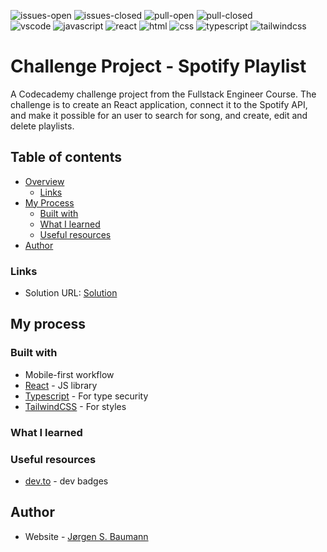![issues-open](https://img.shields.io/github/issues/NorskViking/portfolio.svg) ![issues-closed](https://img.shields.io/github/issues-closed/NorskViking/portfolio.svg) ![pull-open](https://img.shields.io/github/issues-pr/NorskViking/portfolio.svg) ![pull-closed](https://img.shields.io/github/issues-pr-closed/NorskViking/portfolio.svg)<br>
![vscode](https://img.shields.io/badge/Visual_Studio_Code-0078D4?style=for-the-badge&logo=visual%20studio%20code&logoColor=white) ![javascript](https://img.shields.io/badge/JavaScript-F7DF1E?style=for-the-badge&logo=javascript&logoColor=black) ![react](https://img.shields.io/badge/React-20232A?style=for-the-badge&logo=react&logoColor=61DAFB) ![html](https://img.shields.io/badge/HTML5-E34F26?style=for-the-badge&logo=html5&logoColor=white) ![css](https://img.shields.io/badge/CSS3-1572B6?style=for-the-badge&logo=css3&logoColor=white) ![typescript](https://img.shields.io/badge/TypeScript-007ACC?style=for-the-badge&logo=typescript&logoColor=white) ![tailwindcss](https://img.shields.io/badge/Tailwind_CSS-38B2AC?style=for-the-badge&logo=tailwind-css&logoColor=white)

# Challenge Project - Spotify Playlist

A Codecademy challenge project from the Fullstack Engineer Course. The challenge is to create an React application, connect it to the Spotify API, and make it possible for an user to search for song, and create, edit and delete playlists. 

## Table of contents

- [Overview](#overview)
    - [Links](#links)
- [My Process](#my-process)
    - [Built with](#built-with)
    - [What I learned](#what-i-learned)
    - [Useful resources](#useful-resources)
- [Author](#author)


### Links

- Solution URL: [Solution](https://github.com/NorskViking/CodeCademy--Full-stack-Engineer--Course/tree/main/Challenge%20Project%20-%20Spotify%20Playlist/spotify_playlist)


## My process

### Built with

- Mobile-first workflow
- [React](https://reactjs.org/) - JS library
- [Typescript](https://www.typescriptlang.org/) - For type security
- [TailwindCSS](https://tailwindcss.com/) - For styles

### What I learned



### Useful resources

- [dev.to](https://dev.to/envoy_/150-badges-for-github-pnk#contents) - dev badges

## Author

- Website - [Jørgen S. Baumann](https://norskviking.github.io/portfolio/)